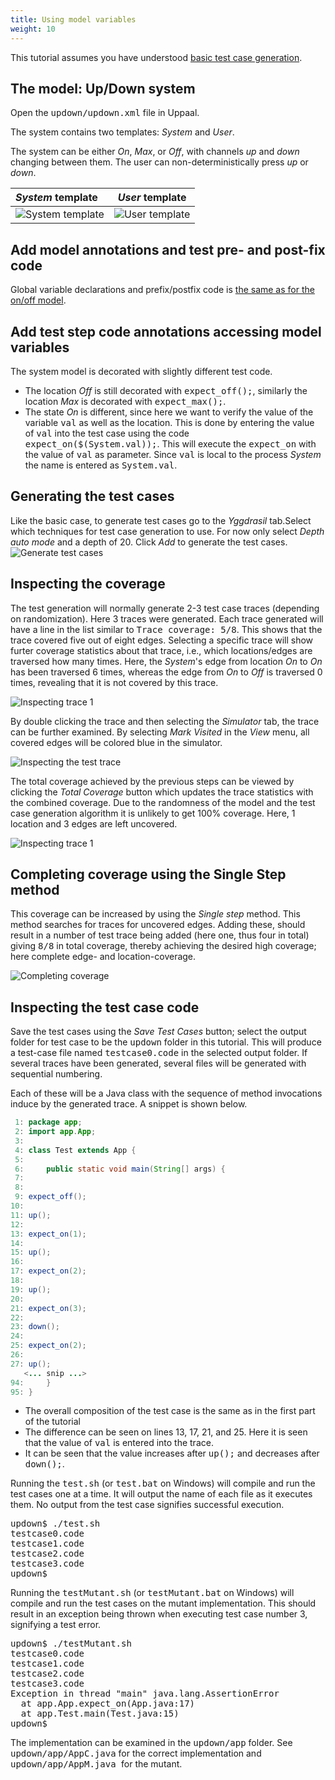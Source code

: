 ```yaml
---
title: Using model variables
weight: 10
---
```

 

This tutorial assumes you have understood [basic test case generation](../basic-test-generation). 

## The model: Up/Down system

Open the <tt> updown/updown.xml</tt> file in Uppaal. 

The system contains two templates: _System_ and _User_. 

The system can be either _On_, _Max_, or _Off_, with channels _up_ and _down_ changing between them. The user can non-deterministically press _up_ or _down_.

|_System_ template | _User_ template    | 
|:------------- |:--------------:| 
|![_System_ template](../img/System2.png) | ![_User_ template](../img/User2.png)|

## Add model annotations and test pre- and post-fix code
Global variable declarations and prefix/postfix code is [the same as for the on/off model](basic-test-generation#add-test-cases-specific-model-annotations).

## Add test step code annotations accessing model variables
The system model is decorated with slightly different test code. 

- The location _Off_ is still decorated with <tt>expect_off();</tt>, similarly the location _Max_ is decorated with <tt>expect_max();</tt>. 
- The state _On_ is different, since here we want to verify the value of the variable <tt>val</tt> as well as the location. This is done by entering the value of <tt>val</tt> into the test case using the code <tt>
expect_on($(System.val));</tt>. This will execute the <tt>expect_on</tt> with the value of <tt>val</tt> as parameter. Since <tt>val</tt> is local to the process _System_ the name is entered as <tt>System.val</tt>. 

## Generating the test cases
Like the basic case, to generate test cases go to the _*Yggdrasil*_ tab.Select which techniques for test case generation to use. For now only select _*Depth auto mode*_ and a depth of 20. Click _*Add*_ to generate the test cases. 
![Generate test cases](../img/test-cases-generate-2.png)

## Inspecting the coverage 

The test generation will normally generate 2-3 test case traces (depending on randomization). Here 3 traces were generated. 
Each trace generated will have a line in the list similar to <tt>Trace coverage: 5/8</tt>. This shows that the trace covered five out of eight edges. Selecting a specific trace will show furter coverage statistics about that trace, i.e., which locations/edges are traversed how many times. Here, the _System_'s edge from location _On_ to _On_ has been traversed 6 times, whereas the edge from _On_ to _Off_ is traversed 0 times, revealing that it is not covered by this trace. 

![Inspecting trace 1](../img/test-cases-coverage-2-1.png)


By double clicking the trace and then selecting the _*Simulator*_ tab, the trace can be further examined. By selecting _*Mark Visited*_ in the _*View*_ menu, all covered edges will be colored blue in the simulator. 

![Inspecting the test trace](../img/test-cases-coverage-2-visualization.png)


The total coverage achieved by the previous steps can be viewed by clicking the _*Total Coverage*_ button which updates the trace statistics with the combined coverage. Due to the randomness of the model and the test case generation algorithm it is unlikely to get 100% coverage. Here, 1 location and 3 edges are left uncovered. 

![Inspecting trace 1](../img/test-cases-coverage-2-2.png)

## Completing coverage using the Single Step method


This coverage can be increased by using the _*Single step*_ method. This method searches for traces for uncovered edges.
Adding these, should result in a number of test trace being added (here one, thus four in total) giving <tt>8/8</tt> in total coverage, thereby achieving the desired high coverage; here complete edge- and location-coverage. 

![Completing coverage](../img/test-cases-coverage-2-3.png)


## Inspecting the test case code

Save the test cases using the _*Save Test Cases*_ button; select the output folder for test case to be the <tt>updown</tt> folder in this tutorial. This will produce a test-case file named <tt>testcase0.code</tt> in the selected output folder. If several traces have been generated, several files will be generated with sequential numbering. 

Each of these will be a Java class with the sequence of method invocations induce by the generated trace. A snippet is shown below.
``` java 
 1: package app;
 2: import app.App;
 3: 
 4: class Test extends App {
 5: 
 6:     public static void main(String[] args) {
 7: 
 8: 
 9: expect_off();
10: 
11: up();
12: 
13: expect_on(1);
14: 
15: up();
16: 
17: expect_on(2);
18: 
19: up();
20: 
21: expect_on(3);
22: 
23: down();
24: 
25: expect_on(2);
26: 
27: up();
   <... snip ...>
94:     }
95: }
```

- The overall composition of the test case is the same as in the first part of the tutorial
- The difference can be seen on lines 13, 17, 21, and 25. Here it is seen that the value of <tt>val</tt> is entered into the trace. 
- It can be seen that the value increases after <tt>up();</tt> and decreases after <tt>down();</tt>.

Running the <tt>test.sh</tt> (or <tt>test.bat</tt> on Windows) will compile and run the test cases one at a time. 
It will output the name of each file as it executes them.
No output from the test case signifies successful execution. 
<pre>
updown$ ./test.sh 
testcase0.code
testcase1.code
testcase2.code
testcase3.code
updown$
</pre>

Running the <tt>testMutant.sh</tt> (or <tt>testMutant.bat</tt> on Windows) will compile and run the test cases on the mutant implementation. 
This should result in an exception being thrown when executing test case number 3, signifying a test error. 
<pre>
updown$ ./testMutant.sh 
testcase0.code
testcase1.code
testcase2.code
testcase3.code
Exception in thread "main" java.lang.AssertionError
  at app.App.expect_on(App.java:17)
  at app.Test.main(Test.java:15)
updown$
</pre>

The implementation can be examined in the <tt>updown/app</tt> folder. See <tt> updown/app/AppC.java</tt> for the correct implementation and <tt>updown/app/AppM.java </tt> for the mutant. 
